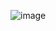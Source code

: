 ![image](https://user-images.githubusercontent.com/91881471/164971731-f87bea74-c295-4727-a610-b9f1845f5b37.png)
